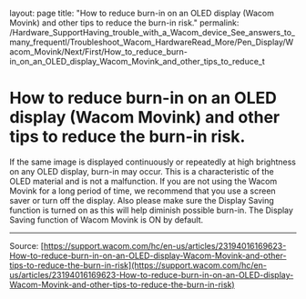 layout: page
title: "How to reduce burn-in on an OLED display (Wacom Movink) and other tips to reduce the burn-in risk."
permalink: /Hardware_SupportHaving_trouble_with_a_Wacom_device_See_answers_to_many_frequentl/Troubleshoot_Wacom_HardwareRead_More/Pen_Display/Wacom_Movink/Next/First/How_to_reduce_burn-in_on_an_OLED_display_Wacom_Movink_and_other_tips_to_reduce_t

# How to reduce burn-in on an OLED display (Wacom Movink) and other tips to reduce the burn-in risk.

If the same image is displayed continuously or repeatedly at high brightness on any OLED display, burn-in may occur. This is a characteristic of the OLED material and is not a malfunction. If you are not using the Wacom Movink for a long period of time, we recommend that you use a screen saver or turn off the display. Also please make sure the Display Saving function is turned on as this will help diminish possible burn-in. The Display Saving function of Wacom Movink is ON by default.

---
Source: [https://support.wacom.com/hc/en-us/articles/23194016169623-How-to-reduce-burn-in-on-an-OLED-display-Wacom-Movink-and-other-tips-to-reduce-the-burn-in-risk](https://support.wacom.com/hc/en-us/articles/23194016169623-How-to-reduce-burn-in-on-an-OLED-display-Wacom-Movink-and-other-tips-to-reduce-the-burn-in-risk)
